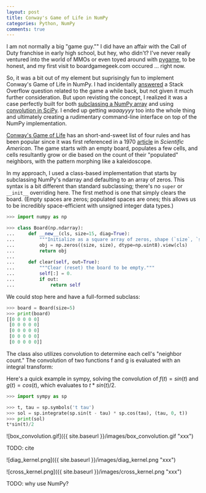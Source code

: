 ```yaml
---
layout: post
title: Conway's Game of Life in NumPy
categories: Python, NumPy
comments: true
---
```


I am not normally a big "game guy.""  I did have an affair with the Call of Duty franchise in early high school, but hey, who didn't?  I've never really ventured into the world of MMOs or even toyed around with [pygame](https://www.pygame.org/news), to be honest, and my first visit to boardgamegeek.com occured ... right now.

So, it was a bit out of my element but suprisingly fun to implement Conway's Game of Life in NumPy.  I had incidentally [answered](https://stackoverflow.com/a/47372280/7954504) a Stack Overflow question related to the game a while back, but not given it much further consideration.  But upon revisting the concept, I realized it was a case perfectly built for both [subclassing a NumPy array](https://docs.scipy.org/doc/numpy/user/basics.subclassing.html) and using [convolution in SciPy](https://docs.scipy.org/doc/scipy/reference/generated/scipy.signal.convolve.html).  I ended up getting _waaayyyy_ too into the whole thing and ultimately creating a rudimentary command-line interface on top of the NumPy implementation.

[Conway's Game of Life](https://bitstorm.org/gameoflife/) has an short-and-sweet list of four rules and has been popular since it was first referenced in a 1970 [article](http://www.ibiblio.org/lifepatterns/october1970.html) in _Scientific American_.  The game starts with an empty board, populates a few cells, and cells resultantly grow or die based on the count of their "populated" neighbors, with the pattern morphing like a kaleidoscope.

In my approach, I used a class-based implementation that starts by subclassing NumPy's ndarray and defaulting to an array of zeros.  This syntax is a bit different than standard subclassing; there's no `super` or `__init__` overriding here.  The first method is one that simply clears the board.  (Empty spaces are zeros; populated spaces are ones; this allows us to be incredibly space-efficient with unsigned integer data types.)

```python
>>> import numpy as np

>>> class Board(np.ndarray):
...     def __new__(cls, size=15, diag=True):
...         """Initialize as a square array of zeros, shape (`size`, `size`)."""
...         obj = np.zeros((size, size), dtype=np.uint8).view(cls)
...         return obj
...
...     def clear(self, out=True):
...         """Clear (reset) the board to be empty."""
...         self[:] = 0.
...         if out:
...             return self
```

We could stop here and have a full-formed subclass:

```python
>>> board = Board(size=5)
>>> print(board)
[[0 0 0 0 0]
 [0 0 0 0 0]
 [0 0 0 0 0]
 [0 0 0 0 0]
 [0 0 0 0 0]]
```

The class also utilizes convolution to determine each cell's "neighbor count."  The convolution of two functions f and g is evaluated with an integral transform:

Here's a quick example in sympy, solving the convolution of $f(t) = sin(t)$ and $g(t) = cos(t)$, which evaluates to $t * sin(t) / 2$.

```python
>>> import sympy as sp

>>> t, tau = sp.symbols('t tau')
>>> sol = sp.integrate(sp.sin(t - tau) * sp.cos(tau), (tau, 0, t))
>>> print(sol)
t*sin(t)/2
```


![box_convolution.gif]({{ site.baseurl }}/images/box_convolution.gif "xxx")

TODO: cite

![diag_kernel.png]({{ site.baseurl }}/images/diag_kernel.png "xxx")

![cross_kernel.png]({{ site.baseurl }}/images/cross_kernel.png "xxx")


TODO: why use NumPy?
